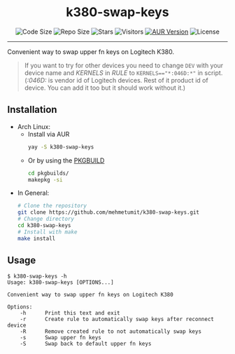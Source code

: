 <h1 align="center">k380-swap-keys</h1>
<p align="center">
	<img src="https://img.shields.io/github/languages/code-size/MehmetUmit/k380-swap-keys" alt="Code Size"/>
	<img src="https://img.shields.io/github/repo-size/MehmetUmit/k380-swap-keys" alt="Repo Size"/>
	<img src="https://img.shields.io/github/stars/mehmetumit/k380-swap-keys?color=yellow" alt="Stars"/>
	<img src="https://visitor-badge.glitch.me/badge?page_id=k380-swap-keys&right_color=green" alt="Visitors"/>
	<a href="https://aur.archlinux.org/packages/k380-swap-keys"><img src="https://img.shields.io/aur/version/k380-swap-keys?color=%23123456" alt="AUR Version"/></a>
	<img src="https://img.shields.io/github/license/MehmetUmit/k380-swap-keys" alt="License"/>
</p>

---

Convenient way to swap upper fn keys on Logitech K380.

> If you want to try for other devices you need to change `DEV` with your device name and *KERNELS* in *RULE* to `KERNELS=="*:046D:*"` in script. (*:046D:* is vendor id of Logitech devices. Rest of it product id of device. You can add it too but it should work without it.)


## Installation
- Arch Linux:
  - Install via AUR
	```sh
	yay -S k380-swap-keys
	```
  - Or by using the [PKGBUILD](pkgbuilds/PKGBUILD)
	```sh
	cd pkgbuilds/
	makepkg -si
	```
- In General:
	```sh
	# Clone the repository
	git clone https://github.com/mehmetumit/k380-swap-keys.git
	# Change directory
	cd k380-swap-keys
	# Install with make
	make install
	```
## Usage
```
$ k380-swap-keys -h
Usage: k380-swap-keys [OPTIONS...]

Convenient way to swap upper fn keys on Logitech K380

Options:
	-h		Print this text and exit
	-r		Create rule to automatically swap keys after reconnect device
	-R		Remove created rule to not automatically swap keys
	-s 		Swap upper fn keys
	-S 		Swap back to default upper fn keys
```
